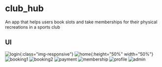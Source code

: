 # club_hub

An app that helps users book slots and take memberships for their physical recreations in a sports club

## UI

![login](https://user-images.githubusercontent.com/76965628/148340728-14cc4c09-9e98-4158-bf2d-8361bb4e0917.jpeg){:class="img-responsive"}
![home](https://user-images.githubusercontent.com/76965628/148340740-8574736d-3492-4d93-bf60-758e17bd7176.jpeg){:height="50%" width="50%"}
![booking1](https://user-images.githubusercontent.com/76965628/148340756-bf7453a1-e4ab-4d9c-8b85-4d14cc78e1e7.jpeg)
![booking2](https://user-images.githubusercontent.com/76965628/148340760-f08d6ee5-4f97-4fdb-b6e3-ae6e6694d0a8.jpeg)
![payment](https://user-images.githubusercontent.com/76965628/148340771-2c926dde-f160-4ac4-9002-019ce56c9b32.jpeg)
![membership](https://user-images.githubusercontent.com/76965628/148340789-cd1aba13-f74a-48b2-adc4-23619fe991e8.jpeg)
![profile](https://user-images.githubusercontent.com/76965628/148340796-e1e8b4cb-a57f-45cb-92af-cb6bb9a5d59c.jpeg)
![admin](https://user-images.githubusercontent.com/76965628/148340801-0c8db44d-d9ce-44a1-8c39-62a320c0cf12.jpeg)
